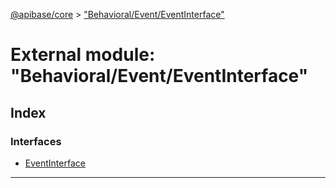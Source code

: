 [@apibase/core](../README.md) > ["Behavioral/Event/EventInterface"](../modules/_behavioral_event_eventinterface_.md)

# External module: "Behavioral/Event/EventInterface"

## Index

### Interfaces

* [EventInterface](../interfaces/_behavioral_event_eventinterface_.eventinterface.md)

---

